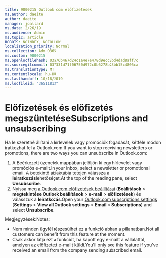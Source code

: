 ```yaml
---
title: 9000215 Outlook.com előfizetések
ms.author: daeite
author: daeite
manager: joallard
ms.date: 2/26/19
ms.audience: Admin
ms.topic: article
ROBOTS: NOINDEX, NOFOLLOW
localization_priority: Normal
ms.collection: Adm_O365
ms.custom: 9000215
ms.openlocfilehash: 03a76b467d24c1a4e7e478d9ecc2bd4dad8aff7c
ms.sourcegitcommit: 037331d71f06750d972c0b6278b23bb15c4806ca
ms.translationtype: MT
ms.contentlocale: hu-HU
ms.lasthandoff: 10/18/2019
ms.locfileid: "36511813"
---
```

# <a name="subscriptions-and-unsubscribing"></a><span data-ttu-id="782b6-102">Előfizetések és előfizetés megszüntetése</span><span class="sxs-lookup"><span data-stu-id="782b6-102">Subscriptions and unsubscribing</span></span>

<span data-ttu-id="782b6-103">Ha le szeretné állítani a hírlevelek vagy promóciók fogadását, kétféle módon iratkozhat fel a Outlook.com:</span><span class="sxs-lookup"><span data-stu-id="782b6-103">If you want to stop receiving newsletters or promotions, there are two ways you can unsubscribe in Outlook.com:</span></span>

1. <span data-ttu-id="782b6-104">A Beérkezett üzenetek mappában jelöljön ki egy hírlevelet vagy promóciós e-mailt.</span><span class="sxs-lookup"><span data-stu-id="782b6-104">In your inbox, select a newsletter or promotional email.</span></span> <span data-ttu-id="782b6-105">A betekintő ablaktábla tetején válassza a **leiratkozás**lehetőséget.</span><span class="sxs-lookup"><span data-stu-id="782b6-105">At the top of the reading pane, select **Unsubscribe**.</span></span>
2. <span data-ttu-id="782b6-106">Nyissa meg [a Outlook.com előfizetések beállításai](https://outlook.live.com/mail/options/mail/brandsSubscriptions) (**Beállítások** > **megtekintése Outlook beállítások** > **e-mail** > **előfizetések**) és válasszuk a **leiratkozás**.</span><span class="sxs-lookup"><span data-stu-id="782b6-106">Open your [Outlook.com subscriptions settings](https://outlook.live.com/mail/options/mail/brandsSubscriptions) (**Settings** > **View all Outlook settings** > **Email** > **Subscriptions**) and select **Unsubscribe**.</span></span>

<span data-ttu-id="782b6-107">Megjegyzések:</span><span class="sxs-lookup"><span data-stu-id="782b6-107">Notes:</span></span>

- <span data-ttu-id="782b6-108">Nem minden ügyfél részesülhet ez a funkció abban a pillanatban.</span><span class="sxs-lookup"><span data-stu-id="782b6-108">Not all customers can benefit from this feature at the moment.</span></span>
- <span data-ttu-id="782b6-109">Csak akkor látja ezt a funkciót, ha kapott egy e-mailt a vállalattól, amelyen az előfizetett e-mailt küldi.</span><span class="sxs-lookup"><span data-stu-id="782b6-109">You'll only see this feature if you've received an email from the company sending subscribed email.</span></span>